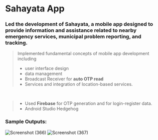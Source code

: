 # Sahayata App
### Led the development of Sahayata, a mobile app designed to provide information and assistance related to nearby emergency services, municipal problem reporting, and tracking.
> Implemented fundamental concepts of mobile app development including 
> - user interface design
> - data management
> - Broadcast Receiver for <b>auto OTP read</b>
> - Services and integration of location-based services.
<br>

> - Used <b>Firebase</b> for OTP generation and for login-register data.
> - Android Studio Hedgehog

### Sample Outputs: 



![Screenshot (366)](https://github.com/user-attachments/assets/9a9a78bf-a4a8-4e49-9e3e-eaa8ef2c88ba)
![Screenshot (367)](https://github.com/user-attachments/assets/1766efa5-b77b-491f-9f4e-ad14d3c10a22)

